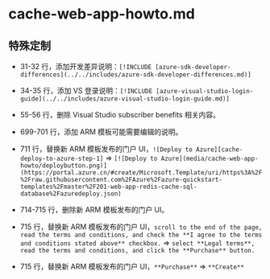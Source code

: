 # cache-web-app-howto.md

## 特殊定制

* 31-32 行，添加开发差异说明：`[!INCLUDE [azure-sdk-developer-differences](../../includes/azure-sdk-developer-differences.md)]`

* 34-35 行，添加 VS 登录说明：`[!INCLUDE [azure-visual-studio-login-guide](../../includes/azure-visual-studio-login-guide.md)]`

* 55-56 行，删除 Visual Studio subscriber benefits 相关内容。

* 699-701 行，添加 ARM 模板可能需要编辑的说明。

* 711 行，替换新 ARM 模板发布的门户 UI，`![Deploy to Azure][cache-deploy-to-azure-step-1]` => `[![Deploy to Azure](media/cache-web-app-howto/deploybutton.png)](https://portal.azure.cn/#create/Microsoft.Template/uri/https%3A%2F%2Fraw.githubusercontent.com%2FAzure%2Fazure-quickstart-templates%2Fmaster%2F201-web-app-redis-cache-sql-database%2Fazuredeploy.json)`

* 714-715 行，删除新 ARM 模板发布的门户 UI。

* 715 行，替换新 ARM 模板发布的门户 UI，`scroll to the end of the page, read the terms and conditions, and check the **I agree to the terms and conditions stated above** checkbox.` => `select **Legal terms**, read the terms and conditions, and click the **Purchase** button.`

* 715 行，替换新 ARM 模板发布的门户 UI，`**Purchase**` => `**Create**`